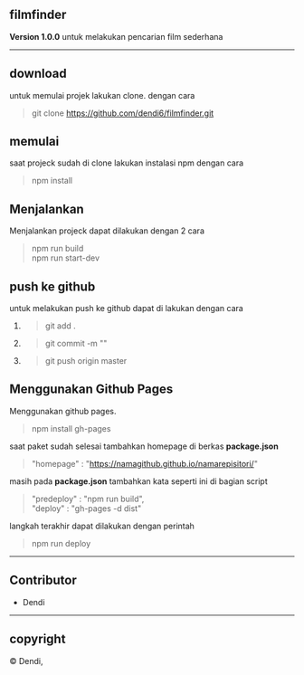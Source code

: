 ## filmfinder

**Version 1.0.0**
untuk melakukan pencarian film sederhana

---
## download
untuk memulai projek lakukan clone. dengan cara
>git clone https://github.com/dendi6/filmfinder.git

## memulai
saat projeck sudah di clone lakukan instalasi npm dengan cara
>npm install

## Menjalankan
Menjalankan projeck dapat dilakukan dengan 2 cara
>npm run build</br>
>npm run start-dev

## push ke github
untuk melakukan push ke github dapat di lakukan dengan cara
1. >git add .
2. >git commit -m "<isi pesan>"
3. >git push origin master

## Menggunakan Github Pages
Menggunakan github pages.
>npm install gh-pages

saat paket sudah selesai tambahkan homepage di berkas <b>package.json</b>
>"homepage" : "https://namagithub.github.io/namarepisitori/"

masih pada <b>package.json</b> tambahkan kata seperti ini di bagian script
>"predeploy" : "npm run build",</br>
>"deploy" : "gh-pages -d dist"

langkah terakhir dapat dilakukan dengan perintah
>npm run deploy

---
## Contributor
- Dendi

---
## copyright
© Dendi,
